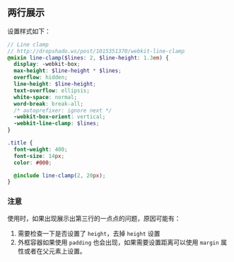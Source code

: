 ## 两行展示

设置样式如下：

```scss
// Line clamp
// http://dropshado.ws/post/1015351370/webkit-line-clamp
@mixin line-clamp($lines: 2, $line-height: 1.3em) {
  display: -webkit-box;
  max-height: $line-height * $lines;
  overflow: hidden;
  line-height: $line-height;
  text-overflow: ellipsis;
  white-space: normal;
  word-break: break-all;
  /* autoprefixer: ignore next */
  -webkit-box-orient: vertical;
  -webkit-line-clamp: $lines;
}

.title {
  font-weight: 400;
  font-size: 14px;
  color: #000;

  @include line-clamp(2, 20px);
}
```

### 注意

使用时，如果出现展示出第三行的一点点的问题，原因可能有：

1. 需要检查一下是否设置了 `height`，去掉 `height` 设置
2. 外框容器如果使用 `padding` 也会出现，如果需要设置距离可以使用 `margin` 属性或者在父元素上设置。
